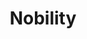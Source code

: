 ---
title: "Nobility"

domain:
  grantedPower: |
    The character has the spell-like ability to inspire allies, giving them a +2 morale bonus on saving throws, attack rolls, ability checks, skill checks, and weapon damage rolls. Allies must be able to hear the character speak for 1 round. Using this ability is a standard action. It lasts a number of rounds equal to the character's Charisma bonus and can be used once per day.
  spells: |
     1. {% spell_link divine-favor %}
     1. {% spell_link enthrall %}
     1. {% spell_link magic-vestment %}
     1. {% spell_link discern-lies %}
     1. {% spell_link command-greater %}
     1. {% spell_link geasquest %}
     1. {% spell_link repulsion %}
     1. {% spell_link demand %}
     1. {% spell_link storm-of-vengeance %}
---